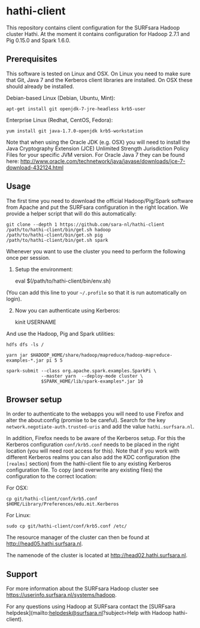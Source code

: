 hathi-client
============

This repository contains client configuration for the SURFsara Hadoop cluster
Hathi. At the moment it contains configuration for Hadoop 2.7.1 and Pig 0.15.0
and Spark 1.6.0.

Prerequisites
-------------

This software is tested on Linux and OSX. On Linux you need to make sure that
Git, Java 7 and the Kerberos client libraries are installed. On OSX these
should already be installed.

Debian-based Linux (Debian, Ubuntu, Mint):

    apt-get install git openjdk-7-jre-headless krb5-user

Enterprise Linux (Redhat, CentOS, Fedora):

    yum install git java-1.7.0-openjdk krb5-workstation

Note that when using the Oracle JDK (e.g. OSX) you will need to install the
Java Cryptography Extension (JCE) Unlimited Strength Jurisdiction Policy Files
for your specific JVM version. For Oracle Java 7 they can be found here:
<http://www.oracle.com/technetwork/java/javase/downloads/jce-7-download-432124.html>

Usage
-----

The first time you need to download the official Hadoop/Pig/Spark software from
Apache and put the SURFsara configuration in the right location. We provide a
helper script that will do this automatically:

    git clone --depth 1 https://github.com/sara-nl/hathi-client
    /path/to/hathi-client/bin/get.sh hadoop
    /path/to/hathi-client/bin/get.sh pig
    /path/to/hathi-client/bin/get.sh spark

Whenever you want to use the cluster you need to perform the following once per
session.

1) Setup the environment:

    eval $(/path/to/hathi-client/bin/env.sh)

(You can add this line to your `~/.profile` so that it is run automatically on
login).

2) Now you can authenticate using Kerberos:

    kinit USERNAME

And use the Hadoop, Pig and Spark utilities:

    hdfs dfs -ls /

    yarn jar $HADOOP_HOME/share/hadoop/mapreduce/hadoop-mapreduce-examples-*.jar pi 5 5

    spark-submit --class org.apache.spark.examples.SparkPi \
                 --master yarn  --deploy-mode cluster \
                 $SPARK_HOME/lib/spark-examples*.jar 10

Browser setup
-------------

In order to authenticate to the webapps you will need to use Firefox and alter
the about:config (promise to be careful). Search for the key
`network.negotiate-auth.trusted-uris` and add the value `hathi.surfsara.nl`.

In addition, Firefox needs to be aware of the Kerberos setup. For this the
Kerberos configuration `conf/krb5.conf` needs to be placed in the right
location (you will need root access for this). Note that if you work with
different Kerberos realms you can also add the KDC configuration (the
`[realms]` section) from the hathi-client file to any existing Kerberos
configuration file. To copy (and overwrite any existing files) the
configuration to the correct location:

For OSX:

    cp git/hathi-client/conf/krb5.conf $HOME/Library/Preferences/edu.mit.Kerberos
	
For Linux:

    sudo cp git/hathi-client/conf/krb5.conf /etc/

The resource manager of the cluster can then be found at
<http://head05.hathi.surfsara.nl>.

The namenode of the cluster is located at <http://head02.hathi.surfsara.nl>.

Support
-------

For more information about the SURFsara Hadoop cluster see
<https://userinfo.surfsara.nl/systems/hadoop>.

For any questions using Hadoop at SURFsara contact the [SURFsara
helpdesk](mailto:helpdesk@surfsara.nl?subject=Help with Hadoop hathi-client).
